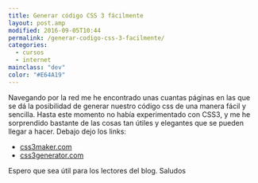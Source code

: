 ```yaml
---
title: Generar código CSS 3 fácilmente
layout: post.amp
modified: 2016-09-05T10:44
permalink: /generar-codigo-css-3-facilmente/
categories:
  - cursos
  - internet
mainclass: "dev"
color: "#E64A19"
---
```


Navegando por la red me he encontrado unas cuantas páginas en las que se dá la posibilidad de generar nuestro código css de una manera fácil y sencilla. Hasta este momento no había experimentado con CSS3, y me he sorprendido bastante de las cosas tan útiles y elegantes que se pueden llegar a hacer. Debajo dejo los links:

<!--ad-->

- [css3maker.com][2]
- [css3generator.com][3]

Espero que sea útil para los lectores del blog. Saludos

 [2]: http://www.css3maker.com/
 [3]: http://css3generator.com/
